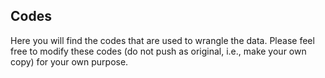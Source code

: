 ## Codes
Here you will find the codes that are used to wrangle the data. Please feel free to modify these codes (do not push as original, i.e., make your own copy) for your own purpose.
